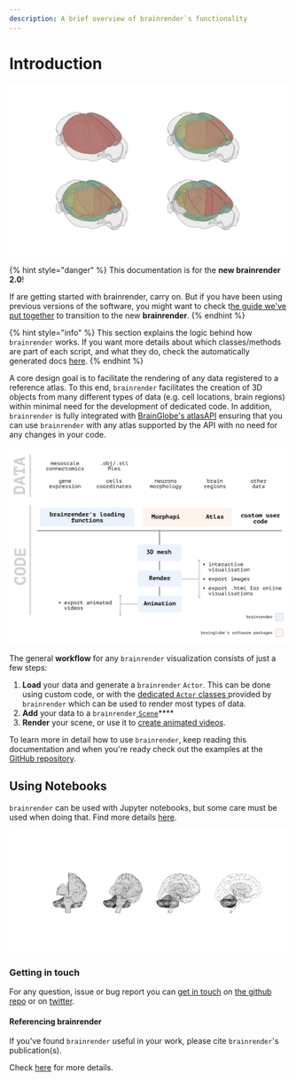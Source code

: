 ```yaml
---
description: A brief overview of brainrender`s functionality
---
```


# Introduction

![](.gitbook/assets/aba.png)

{% hint style="danger" %}
This documentation is for the **new brainrender 2.0**!

If  are getting started with brainrender, carry on. But if you have been using previous versions of the software, you might want to check t[he guide we've put together](usage/overview/v1-greater-than-v2.md) to transition to the new **brainrender**.
{% endhint %}

{% hint style="info" %}
This section explains the logic behind how `brainrender` works. If you want more details about which classes/methods are part of each script, and what they do, check the automatically generated docs [here](autogenerated-docs/brainrender-autodocs/).
{% endhint %}



A core design goal is to facilitate the rendering of any data registered to a reference atlas. To this end, `brainrender` facilitates the creation of 3D objects from many different types of data \(e.g. cell locations, brain regions\) within minimal need for the development of dedicated code. In addition, `brainrender` is fully integrated with [BrainGlobe's atlasAPI](https://docs.brainglobe.info/bg-atlasapi/introduction) ensuring that you can use `brainrender` with any atlas supported by the API with no need for any changes in your code. 

![Overview of brainrender&apos;s workflow](.gitbook/assets/design_principles.png)

The general **workflow** for any `brainrender` visualization consists of just a few steps:

1. **Load** your data and generate a `brainrender` `Actor`. This can be done using custom code, or with the [dedicated `Actor` classes ](usage/actors.md)provided by `brainrender` which can be used to render most types of data.
2. **Add** your data to a `brainrender`[ `Scene`](usage/scene-1/)\*\*\*\*
3. **Render** your scene, or use it to [create animated videos](usage/videos-animations-and-exporting-to-html.md). 

To learn more in detail how to use `brainrender`, keep reading this documentation and when you're ready check out the examples at the [GitHub repository](https://github.com/brainglobe/brainrender).



## Using Notebooks

`brainrender` can be used with Jupyter notebooks, but some care must be used when doing that. Find more details [here](usage/using-notebooks.md).

![](.gitbook/assets/humanbrainexp.png)

### Getting in touch

For any question, issue or bug report you can [get in touch](info/get-in-touch.md) on [the github repo](https://github.com/BrancoLab/BrainRender) or on [twitter](https://twitter.com/Federico_claudi).



#### Referencing brainrender

If you've found `brainrender` useful in your work, please cite `brainrender`'s publication\(s\). 

Check [here](info/referencing-brainrender.md) for more details. 



